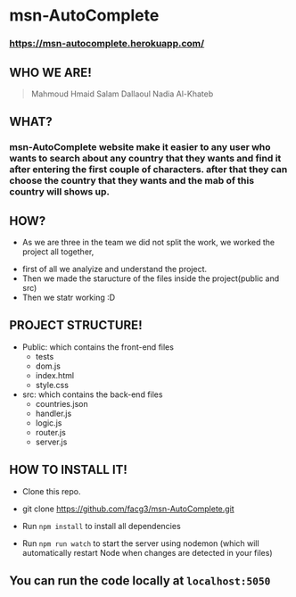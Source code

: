 # msn-AutoComplete

### https://msn-autocomplete.herokuapp.com/

## WHO WE ARE!

> Mahmoud Hmaid
> Salam Dallaoul
> Nadia Al-Khateb

## WHAT?

### msn-AutoComplete website  make it easier to any user who wants to search about any country that they wants and find it after entering the first couple of characters. after that they can choose the country that they wants and the mab of this country will shows up.

## HOW?

* As we are three in the team we did not split the work, we worked the project all together,

- first of all we analyize and understand the project.
- Then we made the staructure of the files inside the project(public and src)
- Then we statr working :D

## PROJECT STRUCTURE!

- Public: which contains the front-end files
	- tests	
	- dom.js	
	- index.html	
	- style.css	
- src: which contains the back-end files
	- countries.json	
	- handler.js
	- logic.js	
	- router.js
	- server.js

## HOW TO INSTALL IT!

- Clone this repo.

- git clone https://github.com/facg3/msn-AutoComplete.git

-  Run `` npm install `` to install all dependencies

- Run `` npm run watch `` to start the server using nodemon (which will automatically restart Node when changes are detected in your files)

## You can run the code locally at `` localhost:5050 ``
